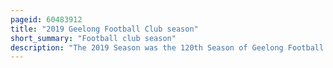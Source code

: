 ```yaml
---
pageid: 60483912
title: "2019 Geelong Football Club season"
short_summary: "Football club season"
description: "The 2019 Season was the 120th Season of Geelong Football Club in the australian Football League. It was the ninth Season under senior Coach Chris Scott with Joel Selwood appointed for an eighth successive Year as Club Captain. Geelong participated in the 2019 Jlt Community Series as Part of their pre-season Schedule, and the Club's regular Season began on 22 March against Collingwood at the Melbourne Cricket Ground. The Cats finished the home-and-away Season with a 16–6 Win–Loss Record and placed first on the League's Ladder, earning Geelong their first minor Premiership since the 2008 Season. Progressing to the third Week of the 2019 Finals Series, Geelong was subsequently defeated in a preliminary final against Richmond by 19 Points, eliminating them before the 2019 Afl Grand Final."
---
```

